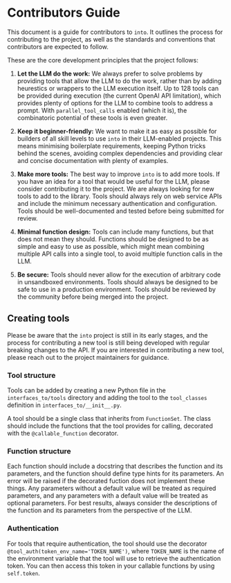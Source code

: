 # Contributors Guide

This document is a guide for contributors to `into`. It outlines the process for contributing to the project, as well as the standards and conventions that contributors are expected to follow.

These are the core development principles that the project follows:

1. **Let the LLM do the work:** We always prefer to solve problems by providing tools that allow the LLM to do the work, rather than by adding heurestics or wrappers to the LLM execution itself. Up to 128 tools can be provided during execution (the current OpenAI API limitation), which provides plenty of options for the LLM to combine tools to address a prompt. With `parallel_tool_calls` enabled (which it is), the combinatoric potential of these tools is even greater.
   
2. **Keep it beginner-friendly:** We want to make it as easy as possible for builders of all skill levels to use `into` in their LLM-enabled projects. This means minimising boilerplate requirements, keeping Python tricks behind the scenes, avoiding complex dependencies and providing clear and concise documentation with plenty of examples.

3. **Make more tools:** The best way to improve `into` is to add more tools. If you have an idea for a tool that would be useful for the LLM, please consider contributing it to the project. We are always looking for new tools to add to the library. Tools should always rely on web service APIs and include the minimum necessary authentication and configuration. Tools should be well-documented and tested before being submitted for review.
   
4. **Minimal function design:** Tools can include many functions, but that does not mean they should. Functions should be designed to be as simple and easy to use as possible, which might mean combining multiple API calls into a single tool, to avoid multiple function calls in the LLM.

5. **Be secure:** Tools should never allow for the execution of arbitrary code in unsandboxed environments. Tools should always be designed to be safe to use in a production environment. Tools should be reviewed by the community before being merged into the project.

## Creating tools

Please be aware that the `into` project is still in its early stages, and the process for contributing a new tool is still being developed with regular breaking changes to the API. If you are interested in contributing a new tool, please reach out to the project maintainers for guidance.

### Tool structure

Tools can be added by creating a new Python file in the `interfaces_to/tools` directory and adding the tool to the `tool_classes` definition in `interfaces_to/__init__.py`.

A tool should be a single class that inherits from `FunctionSet`. The class should include the functions that the tool provides for calling, decorated with the `@callable_function` decorator. 

### Function structure

Each function should include a docstring that describes the function and its parameters, and the function should define type hints for its parameters. An error will be raised if the decorated fuction does not implement these things. Any parameters without a default value will be treated as required parameters, and any parameters with a default value will be treated as optional parameters. For best results, always consider the descriptions of the function and its parameters from the perspective of the LLM.

### Authentication

For tools that require authentication, the tool should use the decorator `@tool_auth(token_env_name='TOKEN_NAME')`, where `TOKEN_NAME` is the name of the environment variable that the tool will use to retrieve the authentication token. You can then access this token in your callable functions by using `self.token`.